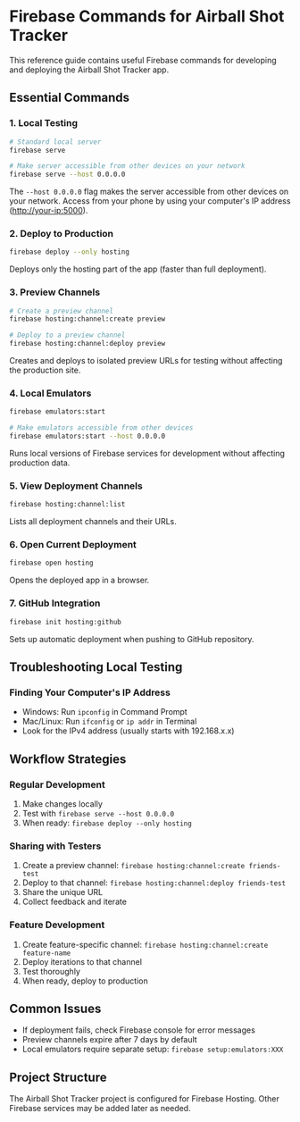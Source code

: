 # Firebase Commands for Airball Shot Tracker

This reference guide contains useful Firebase commands for developing and deploying the Airball Shot Tracker app.

## Essential Commands

### 1. Local Testing

```bash
# Standard local server
firebase serve

# Make server accessible from other devices on your network
firebase serve --host 0.0.0.0
```

The `--host 0.0.0.0` flag makes the server accessible from other devices on your network.
Access from your phone by using your computer's IP address (<http://your-ip:5000>).

### 2. Deploy to Production

```bash
firebase deploy --only hosting
```

Deploys only the hosting part of the app (faster than full deployment).

### 3. Preview Channels

```bash
# Create a preview channel
firebase hosting:channel:create preview

# Deploy to a preview channel
firebase hosting:channel:deploy preview
```

Creates and deploys to isolated preview URLs for testing without affecting the production site.

### 4. Local Emulators

```bash
firebase emulators:start

# Make emulators accessible from other devices
firebase emulators:start --host 0.0.0.0
```

Runs local versions of Firebase services for development without affecting production data.

### 5. View Deployment Channels

```bash
firebase hosting:channel:list
```

Lists all deployment channels and their URLs.

### 6. Open Current Deployment

```bash
firebase open hosting
```

Opens the deployed app in a browser.

### 7. GitHub Integration

```bash
firebase init hosting:github
```

Sets up automatic deployment when pushing to GitHub repository.

## Troubleshooting Local Testing

### Finding Your Computer's IP Address

- Windows: Run `ipconfig` in Command Prompt
- Mac/Linux: Run `ifconfig` or `ip addr` in Terminal
- Look for the IPv4 address (usually starts with 192.168.x.x)

## Workflow Strategies

### Regular Development

1. Make changes locally
2. Test with `firebase serve --host 0.0.0.0`
3. When ready: `firebase deploy --only hosting`

### Sharing with Testers

1. Create a preview channel: `firebase hosting:channel:create friends-test`
2. Deploy to that channel: `firebase hosting:channel:deploy friends-test`
3. Share the unique URL
4. Collect feedback and iterate

### Feature Development

1. Create feature-specific channel: `firebase hosting:channel:create feature-name`
2. Deploy iterations to that channel
3. Test thoroughly
4. When ready, deploy to production

## Common Issues

- If deployment fails, check Firebase console for error messages
- Preview channels expire after 7 days by default
- Local emulators require separate setup: `firebase setup:emulators:XXX`

## Project Structure

The Airball Shot Tracker project is configured for Firebase Hosting. Other Firebase services may be added later as needed.
